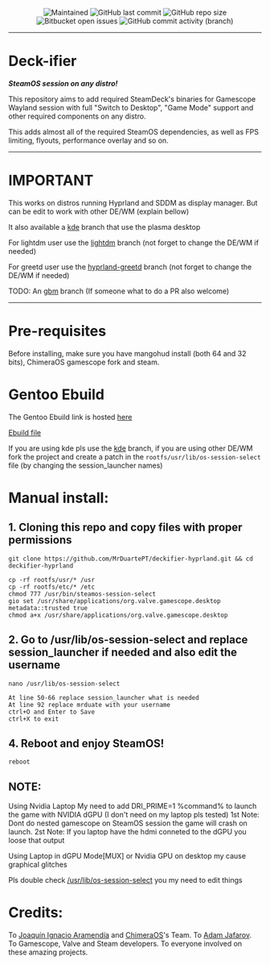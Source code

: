 <p align="center">
 
[//]: <> (site para ícones: https://shields.io/ )
 
<img alt="Maintained" src="https://img.shields.io/badge/Maintained%3F-Yes-green">
<img alt="GitHub last commit" src="https://img.shields.io/github/last-commit/MrDuartePT/deckifier-hyprland">
<img alt="GitHub repo size" src="https://img.shields.io/github/repo-size/MrDuartePT/deckifier-hyprland">
<img alt="Bitbucket open issues" src="https://img.shields.io/bitbucket/issues/MrDuartePT/deckifier-hyprland">
<img alt="GitHub commit activity (branch)" src="https://img.shields.io/github/commit-activity/y/MrDuartePT/deckifier-hyprland">

<hr>

# Deck-ifier

***SteamOS session on any distro!***

This repository aims to add required SteamDeck's binaries for Gamescope Wayland session with full "Switch to Desktop", "Game Mode" support and other required components on any distro.

This adds almost all of the required SteamOS dependencies, as well as FPS limiting, flyouts, performance overlay and so on.

<hr>

# IMPORTANT
This works on distros running Hyprland and SDDM as display manager. But can be edit to work with other DE/WM (explain bellow)

It also available a [kde](https://github.com/MrDuartePT/deckifier/tree/kde) branch that use the plasma desktop

For lightdm user use the [lightdm](https://github.com/MrDuartePT/deckifier/tree/lightdm) branch (not forget to change the DE/WM if needed)

For greetd user use the [hyprland-greetd](https://github.com/MrDuartePT/deckifier/tree/hyprland-greetd) branch (not forget to change the DE/WM if needed)

TODO: An [gbm](https://github.com/MrDuartePT/deckifier/tree/gbm)  branch (If someone what to do a PR also welcome)

<hr>

# Pre-requisites
Before installing, make sure you have mangohud install (both 64 and 32 bits), ChimeraOS gamescope fork and steam.

# Gentoo Ebuild

The Gentoo Ebuild link is hosted [here](https://github.com/MrDuartePT/mrduarte-ebuilds)

[Ebuild file](https://github.com/MrDuartePT/mrduarte-ebuilds/blob/f5785e150017b9c7bcb734b8a55cfa0ce083215b/games-util/gamescope-session-hyprland/gamescope-session-hyprland-9999.ebuild)

If you are using kde pls use the [kde](https://github.com/MrDuartePT/deckifier/tree/kde) branch, if you are using other DE/WM fork the project and create a patch in the `rootfs/usr/lib/os-session-select` file (by changing the session_launcher names)

# Manual install:

## 1. Cloning this repo and copy files with proper permissions
```
git clone https://github.com/MrDuartePT/deckifier-hyprland.git && cd deckifier-hyprland
```
```
cp -rf rootfs/usr/* /usr
cp -rf rootfs/etc/* /etc
chmod 777 /usr/bin/steamos-session-select
gio set /usr/share/applications/org.valve.gamescope.desktop metadata::trusted true
chmod a+x /usr/share/applications/org.valve.gamescope.desktop

```

## 2. Go to /usr/lib/os-session-select and replace session_launcher if needed and also edit the username 
```
nano /usr/lib/os-session-select
```
```
At line 50-66 replace session_launcher what is needed
At line 92 replace mrduate with your username
ctrl+O and Enter to Save
ctrl+X to exit
```

## 4. Reboot and enjoy SteamOS!
```
reboot
```

## NOTE:
Using Nvidia Laptop
My need to add DRI_PRIME=1 %command% to launch the game with NVIDIA dGPU (I don't need on my laptop pls tested)
1st Note: Dont do nested gamescope on SteamOS session the game will crash on launch.
2st Note: If you laptop have the hdmi conneted to the dGPU you loose that output

Using Laptop in dGPU Mode[MUX] or Nvidia GPU on desktop my cause graphical glitches

Pls double check [/usr/lib/os-session-select](https://github.com/MrDuartePT/deckifier-hyprland/blob/main/rootfs/usr/lib/os-session-select) you my need to edit things

# Credits:

To [Joaquín Ignacio Aramendía](https://github.com/Samsagax) and [ChimeraOS](https://github.com/ChimeraOS)'s Team.
To [Adam Jafarov](https://github.com/theVakhovskeIsTaken).
To Gamescope, Valve and Steam developers.
To everyone involved on these amazing projects.

